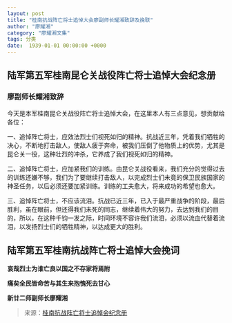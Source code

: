 ```yaml
---
layout: post
title: "桂南抗战阵亡将士追悼大会廖副师长耀湘致辞及挽联"
author: "廖耀湘"
category: "廖耀湘文集"
tags: 分类
date:  1939-01-01 00:00:00 +0000
---
```

## 陆军第五军桂南昆仑关战役阵亡将士追悼大会纪念册

### 廖副师长耀湘致辞

今天是本军桂南昆仑关战役阵亡将士追悼大会，在这里本人有三点意见，想贡献给各位：

一、追悼阵亡将士，应效法烈士们视死如归的精神。抗战近三年，凭着我们牺牲的决心，不断地打击敌人，使敌人疲于奔命，被我们压倒了他物质上的优势，尤其是昆仑关一役，这种壮烈的冲杀，它养成了我们视死如归的精神。

二、追悼阵亡将士，应加紧我们的训练。由昆仑关战役看来，我们充分的觉得过去的训练还嫌不够，我们为了要继续打击敌人，以完成烈士们未竟的保卫民族国家的神圣任务，以后必须还要加紧训练。训练的工夫愈大，将来成功的希望也愈大。

三、追悼阵亡将士，不应该流泪。抗战已近三年，已入于最严重战争的阶段，最后胜利，虽在眼前，但还得我们未死的同志，继续着伟大的努力，去达到我们的目的，所以，在这种千钧一发之际，时间环境不容许我们流泪，必须以流血代替着流泪，以发扬烈士们的牺牲精神，以达成更大的胜利。

## 陆军第五军桂南抗战阵亡将士追悼大会挽词

**哀哉烈士为谁亡良以国之不存家将焉附**

**痛矣全民皆命苦与其生来抱愧死去甘心**

**新廿二师副师长廖耀湘**





>*<!-- 录入校对：佚名 -->*

> 来源：[桂南抗战阵亡将士追悼会纪念册](https://www.modernhistory.org.cn/#/Detailedreading?fileCode=0001_ts_31061298&treeId=223204418&uniqTag&dirCode=f8d48f43bf404825aecd7420eaf12a77&bzId&qkTitle&imageUrl=https%3A%2F%2Fiiif.modernhistory.org.cn%2Fiiif%2F2%2F0001_ts_31061298%252F0001_ts_31061298_00129.jpg&contUrl=https%3A%2F%2Fkrwxk-prod.oss-cn-beijing.aliyuncs.com%2F0001_ts_31061298%2F0001_ts_31061298.json)